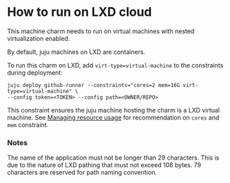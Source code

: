 # How to run on LXD cloud

This machine charm needs to run on virtual machines with nested virtualization enabled.

By default, juju machines on LXD are containers.

To run this charm on LXD, add `virt-type=virtual-machine` to the constraints during deployment:

```shell
juju deploy github-runner --constraints="cores=2 mem=16G virt-type=virtual-machine" \
--config token=<TOKEN> --config path=<OWNER/REPO>
```

This constraint ensures the juju machine hosting the charm is a LXD virtual machine. See
[Managing resource usage](https://charmhub.io/github-runner/docs/managing-resource-usage) for
recommendation on `cores` and `mem` constraint.

### Notes

The name of the application must not be longer than 29 characters. This is due to the nature of LXD
pathing that must not exceed 108 bytes. 79 characters are reserved for path naming convention.